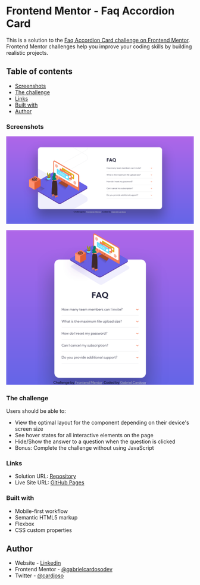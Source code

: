 # Frontend Mentor - Faq Accordion Card

This is a solution to the [Faq Accordion Card challenge on Frontend Mentor](https://www.frontendmentor.io/challenges/faq-accordion-card-XlyjD0Oam). Frontend Mentor challenges help you improve your coding skills by building realistic projects.

## Table of contents

- [Screenshots](#screenshots)
- [The challenge](#the-challenge)
- [Links](#links)
- [Built with](#built-with)
- [Author](#author)

### Screenshots

![](./screenshots/desktop-version.png)

![](./screenshots/mobile-version.png)

### The challenge

Users should be able to:

- View the optimal layout for the component depending on their device's screen size
- See hover states for all interactive elements on the page
- Hide/Show the answer to a question when the question is clicked
- Bonus: Complete the challenge without using JavaScript

### Links

- Solution URL: [Repository](https://github.com/gabrielcardosodev/profile-card-component)
- Live Site URL: [GitHub Pages](https://gabrielcardosodev.github.io/profile-card-component/)

### Built with

- Mobile-first workflow
- Semantic HTML5 markup
- Flexbox
- CSS custom properties

## Author

- Website - [Linkedin](https://www.linkedin.com/in/gabrielcardosodev)
- Frontend Mentor - [@gabrielcardosodev](https://www.frontendmentor.io/profile/gabrielcardosodev)
- Twitter - [@cardjoso](https://www.twitter.com/cardjoso)
